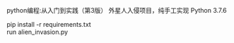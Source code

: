 python编程:从入门到实践（第3版）
外星人入侵项目，纯手工实现
Python 3.7.6
<div>pip install -r requirements.txt</div>
<div>run alien_invasion.py</div>